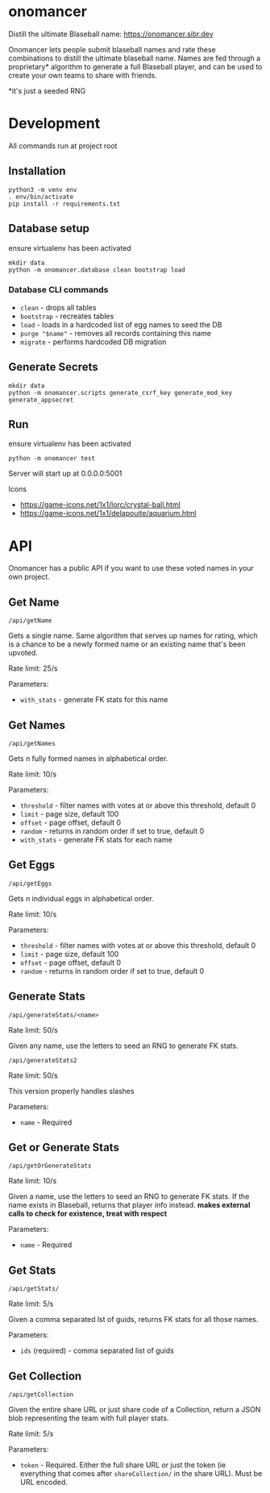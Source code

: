 # onomancer
Distill the ultimate Blaseball name: https://onomancer.sibr.dev

Onomancer lets people submit blaseball names and rate these combinations to distill the ultimate blaseball name. Names are fed through a proprietary\* algorithm to generate a full Blaseball player, and can be used to create your own teams to share with friends.

\*it's just a seeded RNG

# Development
All commands run at project root

## Installation
```
python3 -m venv env
. env/bin/activate
pip install -r requirements.txt
```

## Database setup
ensure virtualenv has been activated
```
mkdir data
python -m onomancer.database clean bootstrap load
```

### Database CLI commands
* `clean` - drops all tables
* `bootstrap` - recreates tables
* `load` - loads in a hardcoded list of egg names to seed the DB
* `purge "$name"` - removes all records containing this name
* `migrate` - performs hardcoded DB migration

## Generate Secrets
```
mkdir data
python -m onomancer.scripts generate_csrf_key generate_mod_key generate_appsecret
```

## Run
ensure virtualenv has been activated
```
python -m onomancer test
```
Server will start up at 0.0.0.0:5001

Icons
* https://game-icons.net/1x1/lorc/crystal-ball.html
* https://game-icons.net/1x1/delapouite/aquarium.html

# API
Onomancer has a public API if you want to use these voted names in your own project.

## Get Name

`/api/getName`

Gets a single name. Same algorithm that serves up names for rating, which is a chance to be a newly formed name or an existing name that's been upvoted.

Rate limit: 25/s

Parameters:
* `with_stats` - generate FK stats for this name


## Get Names

`/api/getNames`

Gets n fully formed names in alphabetical order.

Rate limit: 10/s

Parameters:
* `threshold` - filter names with votes at or above this threshold, default 0
* `limit` - page size, default 100
* `offset` - page offset, default 0
* `random` - returns in random order if set to true, default 0
* `with_stats` - generate FK stats for each name

## Get Eggs

`/api/getEggs`

Gets n individual eggs in alphabetical order.

Rate limit: 10/s

Parameters:
* `threshold` - filter names with votes at or above this threshold, default 0
* `limit` - page size, default 100
* `offset` - page offset, default 0
* `random` - returns in random order if set to true, default 0

## Generate Stats

`/api/generateStats/<name>`

Rate limit: 50/s

Given any name, use the letters to seed an RNG to generate FK stats.

`/api/generateStats2`

Rate limit: 50/s

This version properly handles slashes

Parameters:
* `name` - Required

## Get or Generate Stats

`/api/getOrGenerateStats`

Rate limit: 10/s

Given a name, use the letters to seed an RNG to generate FK stats. If the name exists in Blaseball, returns that player info instead. **makes external calls to check for existence, treat with respect**

Parameters:
* `name` - Required


## Get Stats

`/api/getStats/`

Rate limit: 5/s

Given a comma separated lst of guids, returns FK stats for all those names.

Parameters:
* `ids` (required) - comma separated list of guids

## Get Collection

`/api/getCollection`

Given the entire share URL or just share code of a Collection, return a JSON blob representing the team with full player stats.

Rate limit: 5/s

Parameters:
* `token` - Required. Either the full share URL or just the token (ie everything that comes after `shareCollection/` in the share URL). Must be URL encoded.
